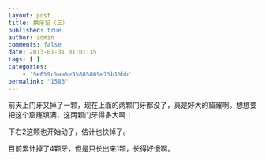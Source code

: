 ```yaml
---
layout: post
title: 换牙记（三）
published: true
author: admin
comments: false
date: 2013-01-31 01:01:35
tags: [ ]
categories:
    - '%e6%9c%aa%e5%88%86%e7%b1%bb'
permalink: "1583"
---
```

前天上门牙又掉了一颗，现在上面的两颗门牙都没了，真是好大的窟窿啊。想想要把这个窟窿填满，这两颗门牙得多大啊！

下右2这颗也开始动了，估计也快掉了。

目前累计掉了4颗牙，但是只长出来1颗，长得好慢啊。